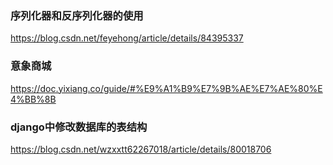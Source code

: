 ### 序列化器和反序列化器的使用
https://blog.csdn.net/feyehong/article/details/84395337

### 意象商城

https://doc.yixiang.co/guide/#%E9%A1%B9%E7%9B%AE%E7%AE%80%E4%BB%8B

### django中修改数据库的表结构

https://blog.csdn.net/wzxxtt62267018/article/details/80018706